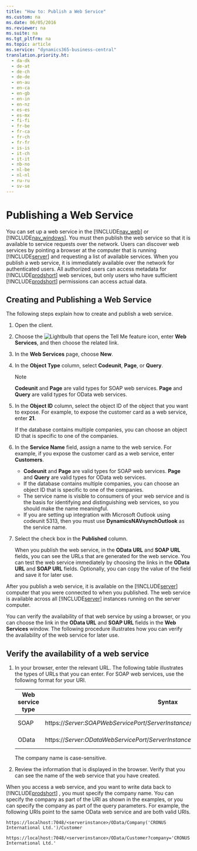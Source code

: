 ```yaml
---
title: "How to: Publish a Web Service"
ms.custom: na
ms.date: 06/05/2016
ms.reviewer: na
ms.suite: na
ms.tgt_pltfrm: na
ms.topic: article
ms.service: "dynamics365-business-central"
translation.priority.ht: 
  - da-dk
  - de-at
  - de-ch
  - de-de
  - en-au
  - en-ca
  - en-gb
  - en-in
  - en-nz
  - es-es
  - es-mx
  - fi-fi
  - fr-be
  - fr-ca
  - fr-ch
  - fr-fr
  - is-is
  - it-ch
  - it-it
  - nb-no
  - nl-be
  - nl-nl
  - ru-ru
  - sv-se
---
```

# Publishing a Web Service
You can set up a web service in the [!INCLUDE[nav_web](../developer/includes/nav_web_md.md)] or [!INCLUDE[nav_windows](../developer/includes/nav_windows_md.md)]. You must then publish the web service so that it is available to service requests over the network. Users can discover web services by pointing a browser at the computer that is running [!INCLUDE[server](../developer/includes/server.md)] and requesting a list of available services. When you publish a web service, it is immediately available over the network for authenticated users. All authorized users can access metadata for [!INCLUDE[prodshort](../developer/includes/prodshort.md)] web services, but only users who have sufficient [!INCLUDE[prodshort](../developer/includes/prodshort.md)] permissions can access actual data.  
  
## Creating and Publishing a Web Service  
 The following steps explain how to create and publish a web service.  
  
1.  Open the client.  
  
2.  Choose the ![Lightbulb that opens the Tell Me feature](../media/search_small.png "Search for Page or Report icon") icon, enter **Web Services**, and then choose the related link.   
  
3.  In the **Web Services** page, choose **New**.  
  
4.  In the **Object Type** column, select **Codeunit**, **Page**, or **Query**.  
  
    > [!NOTE] 
    >  **Codeunit** and **Page** are valid types for SOAP web services. **Page** and **Query** are valid types for OData web services.  
  
5.  In the **Object ID** column, select the object ID of the object that you want to expose. For example, to expose the customer card as a web service, enter **21**.  
  
     If the database contains multiple companies, you can choose an object ID that is specific to one of the companies.  
  
6.  In the **Service Name** field, assign a name to the web service. For example, if you expose the customer card as a web service, enter **Customers**.  
  
    -    **Codeunit** and **Page** are valid types for SOAP web services. **Page** and **Query** are valid types for OData web services.
    - If the database contains multiple companies, you can choose an object ID that is specific to one of the companies.
    - The service name is visible to consumers of your web service and is the basis for identifying and distinguishing web services, so you should make the name meaningful.
    - If you are setting up integration with Microsoft Outlook using codeunit 5313, then you must use **DynamicsNAVsynchOutlook** as the service name.  
  
7.  Select the check box in the **Published** column.  
  
     When you publish the web service, in the **OData URL** and **SOAP URL** fields, you can see the URLs that are generated for the web service. You can test the web service immediately by choosing the links in the **OData URL** and **SOAP URL** fields. Optionally, you can copy the value of the field and save it for later use.  
  
 After you publish a web service, it is available on the [!INCLUDE[server](../developer/includes/server.md)] computer that you were connected to when you published. The web service is available across all [!INCLUDE[server](../developer/includes/server.md)] instances running on the server computer.  
  
 You can verify the availability of that web service by using a browser, or you can choose the link in the **OData URL** and **SOAP URL** fields in the **Web Services** window. The following procedure illustrates how you can verify the availability of the web service for later use.  
  
## Verify the availability of a web service  
  
1.  In your browser, enter the relevant URL. The following table illustrates the types of URLs that you can enter. For SOAP web services, use the following format for your URI.  
  
    |Web service type|Syntax|Example|  
    |----------------------|------------|-------------|  
    |SOAP|https://*Server*:*SOAPWebServicePort*/*ServerInstance*/WS/*CompanyName*/services/|https://localhost:7047/[!INCLUDE[serverinstance](../developer/includes/serverinstance.md)]/WS/CRONUS International Ltd./services/|  
    |OData|https://*Server*:*ODataWebServicePort*/*ServerInstance*/OData/Company\('*CompanyName*'\)|https://localhost:7048/[!INCLUDE[serverinstance](../developer/includes/serverinstance.md)]/OData/Company\('CRONUS International Ltd.'\)|  
  
     The company name is case-sensitive.  
  
2.  Review the information that is displayed in the browser. Verify that you can see the name of the web service that you have created.  
  
 When you access a web service, and you want to write data back to [!INCLUDE[prodshort](../developer/includes/prodshort.md)] , you must specify the company name. You can specify the company as part of the URI as shown in the examples, or you can specify the company as part of the query parameters. For example, the following URIs point to the same OData web service and are both valid URIs.  
  
```  
https://localhost:7048/<serverinstance>/OData/Company('CRONUS International Ltd.')/Customer  
```  
  
```  
https://localhost:7048/<serverinstance>/OData/Customer?company='CRONUS International Ltd.'  
```  
  
